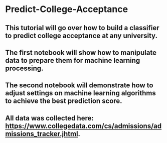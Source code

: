 # Predict-College-Acceptance

## This tutorial will go over how to build a classifier to predict college acceptance at any university.

## The first notebook will show how to manipulate data to prepare them for machine learning processing.
## The second notebook will demonstrate how to adjust settings on machine learning algorithms to achieve the best prediction score.

## All data was collected here: https://www.collegedata.com/cs/admissions/admissions_tracker.jhtml. 
